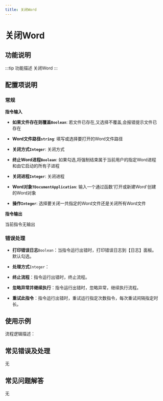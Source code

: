 ```yaml
---
title: 关闭Word
---
```


# 关闭Word

## 功能说明

:::tip 功能描述
关闭Word
:::

## 配置项说明

### 常规

**指令输入**

- **如果文件存在则覆盖`Boolean`**: 若文件已存在,又选择不覆盖,会报错提示文件已存在

- **Word文件路径`string`**: 填写或选择要打开的Word文件路径

- **关闭方式`Integer`**: 关闭方式

- **终止Word进程`Boolean`**: 如果勾选,将强制结束属于当前用户的指定Word进程和由它启动的所有子进程

- **关闭进程`Integer`**: 关闭进程

- **Word对象`TDocumentApplication`**: 输入一个通过函数'打开或新建Word'创建的Word对象

- **操作`Integer`**: 选择要关闭一共指定的Word文件还是关闭所有Word文件


**指令输出**

当前指令无输出

### 错误处理

- **打印错误日志**`Boolean`：当指令运行出错时，打印错误日志到【日志】面板。默认勾选。

- **处理方式**`Integer`：

 - **终止流程**：指令运行出错时，终止流程。

 - **忽略异常并继续执行**：指令运行出错时，忽略异常，继续执行流程。

 - **重试此指令**：指令运行出错时，重试运行指定次数指令，每次重试间隔指定时长。

## 使用示例

流程逻辑描述：

## 常见错误及处理

无

## 常见问题解答

无

